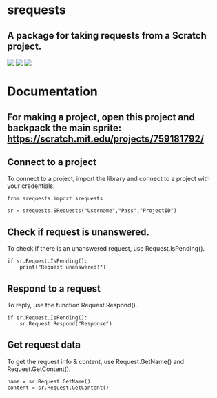 # srequests
## A package for taking requests from a Scratch project.
![](https://img.shields.io/pypi/v/srequests?style=for-the-badge) ![](https://img.shields.io/github/forks/heyimocto/srequests?style=for-the-badge)  ![](https://img.shields.io/github/license/heyimocto/srequests?style=for-the-badge)
# Documentation
## For making a project, open this project and backpack the main sprite: https://scratch.mit.edu/projects/759181792/

## Connect to a project
To connect to a project, import the library and connect to a project with your credentials.

```
from srequests import srequests

sr = srequests.SRequests("Username","Pass","ProjectID")
```

## Check if request is unanswered.
To check if there is an unanswered request, use Request.IsPending().

```
if sr.Request.IsPending():
    print("Request unanswered!")
```

## Respond to a request
To reply, use the function Request.Respond().

```
if sr.Request.IsPending():
    sr.Request.Respond("Response")
```

## Get request data
To get the request info & content, use Request.GetName() and Request.GetContent().

```
name = sr.Request.GetName()
content = sr.Request.GetContent()
```
